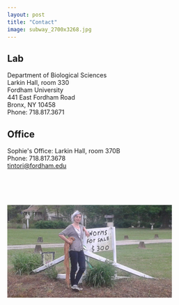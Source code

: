```yaml
---
layout: post
title: "Contact"
image: subway_2700x3268.jpg
---
```


## Lab

Department of Biological Sciences<br/> 
Larkin Hall, room 330<br/> 
Fordham University<br/> 
441 East Fordham Road<br/> 
Bronx, NY 10458<br/> 
Phone: 718.817.3671

## Office

Sophie's Office: Larkin Hall, room 370B<br/> 
Phone: 718.817.3678<br/> 
tintori@fordham.edu

<br/> <br/> <br/> <br/> 
<img src="../assets/img/2015-04-17_18.51.22.jpg" alt="Worms" width="75%"/>